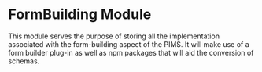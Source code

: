 # FormBuilding Module
This module serves the purpose of storing all the implementation associated with the form-building aspect of the PIMS.
It will make use of a form builder plug-in as well as npm packages that will aid the conversion of schemas.
